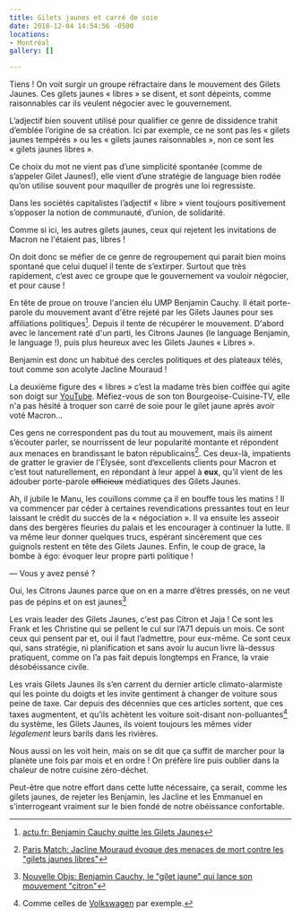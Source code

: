 ```yaml
---
title: Gilets jaunes et carré de soie
date: 2018-12-04 14:54:56 -0500
locations:
- Montréal
gallery: []

---
```

Tiens ! On voit surgir un groupe réfractaire dans le mouvement des Gilets Jaunes. Ces gilets jaunes « libres »  se disent, et sont dépeints, comme raisonnables car ils veulent négocier avec le gouvernement.

L’adjectif bien souvent utilisé pour qualifier ce genre de dissidence trahit d’emblée l’origine de sa création. Ici par exemple, ce ne sont pas les « gilets jaunes tempérés » ou les « gilets jaunes raisonnables », non ce sont les « gilets jaunes libres ».

Ce choix du mot ne vient pas d’une simplicité spontanée (comme de s’appeler Gilet Jaunes!), elle vient d’une stratégie de language bien rodée qu’on utilise souvent pour maquiller de progrès une loi regressiste.

Dans les sociétés capitalistes l’adjectif « libre » vient toujours positivement s’opposer la notion de communauté, d’union, de solidarité.

Comme si ici, les autres gilets jaunes, ceux qui rejetent les invitations de Macron ne l'étaient pas, libres !

On doit donc se méfier de ce genre de regroupement qui parait bien moins spontané que celui duquel il tente de s’extirper. Surtout que très rapidement, c’est avec ce groupe que le gouvernement va vouloir négocier, et pour cause !

En tête de proue on trouve l'ancien élu UMP Benjamin Cauchy. Il était porte-parole du mouvement avant d'être rejeté par les Gilets Jaunes pour ses affiliations politiques[^1]. Depuis il tente de récupérer le mouvement. D'abord avec le lancement raté d'un parti, les Citrons Jaunes (le language Benjamin, le language !), puis plus heureux avec les Gilets Jaunes « Libres ».

Benjamin est donc un habitué des cercles politiques et des plateaux télés, tout comme son acolyte Jacline Mouraud !

La deuxième figure des « libres » c’est la madame très bien coiffée qui agite son doigt sur [YouTube](https://www.youtube.com/watch?v=06pOTxTvnBU). Méfiez-vous de son ton Bourgeoise-Cuisine-TV, elle n'a pas hésité à troquer son carré de soie pour le gilet jaune après avoir voté Macron...

Ces gens ne correspondent pas du tout au mouvement, mais ils aiment s’écouter parler, se nourrissent de leur popularité montante et répondent aux menaces en brandissant le baton républicains[^2]. Ces deux-là, impatients de gratter le gravier de l'Èlysée, sont d’excellents clients pour Macron et c’est tout naturellement, en répondant à leur appel à **eux**, qu’il vient de les adouber porte-parole <del>officieux</del> médiatiques des Gilets Jaunes.

Ah, il jubile le Manu, les couillons comme ça il en bouffe tous les matins ! Il va commencer par céder à certaines revendications pressantes tout en leur laissant le crédit du succès de la « négociation ».
Il va ensuite les asseoir dans des bergères fleuries du palais et les encourager à continuer la lutte. Il va même leur donner quelques trucs, espérant sincèrement que ces guignols restent en tête des Gilets Jaunes.
Enfin, le coup de grace, la bombe à égo: évoquer leur propre parti politique !

— Vous y avez pensé ?

Oui, les Citrons Jaunes parce que on en a marre d’êtres pressés, on ne veut pas de pépins et on est jaunes[^5]

Les vrais leader des Gilets Jaunes, c'est pas Citron et Jaja ! Ce sont les Frank et les Christine qui se pellent le cul sur l’A71 depuis un mois. Ce sont ceux qui pensent par et, oui il faut l’admettre, pour eux-même. Ce sont ceux qui, sans stratégie, ni planification et sans avoir lu aucun livre là-dessus pratiquent, comme on l’a pas fait depuis longtemps en France, la vraie désobéissance civile.

Les vrais Gilets Jaunes ils s’en carrent du dernier article climato-alarmiste qui les pointe du doigts et les invite gentiment à changer de voiture sous peine de taxe.
Car depuis des décennies que ces articles sortent, que ces taxes augmentent, et qu’ils achètent les voiture soit-disant non-polluantes[^3] du système, les Gilets Jaunes, ils voient toujours les mêmes vider _légalement_ leurs barils dans les rivières.

Nous aussi on les voit hein, mais on se dit que ça suffit de marcher pour la planète une fois par mois et en ordre ! On préfère lire puis oublier dans la chaleur de notre cuisine zéro-déchet. 

Peut-être que notre effort dans cette lutte nécessaire, ça serait, comme les gilets jaunes, de rejeter les Benjamin, les Jacline et les Emmanuel en s'interrogeant vraiment sur le bien fondé de notre obéissance confortable. 

[^1]: [actu.fr: Benjamin Cauchy quitte les Gilets Jaunes](https://actu.fr/occitanie/toulouse_31555/toulouse-figure-mouvement-benjamin-cauchy-quitte-gilets-jaunes-lance-citrons-jaunes_19765170.html)

[^5]: [Nouvelle Objs: Benjamin Cauchy, le "gilet jaune" qui lance son mouvement "citron"](https://www.nouvelobs.com/societe/20181128.OBS6189/benjamin-cauchy-le-gilet-jaune-qui-lance-son-mouvement-citron.html)

[^2]: [Paris Match: Jacline Mouraud évoque des menaces de mort contre les "gilets jaunes libres"](https://www.parismatch.com/Actu/Societe/Jacline-Mouraud-evoque-des-menaces-de-mort-contre-les-gilets-jaunes-libres-1592160)

[^3]: Comme celles de [Volkswagen](https://fr.wikipedia.org/wiki/Affaire_Volkswagen) par exemple.
